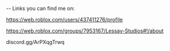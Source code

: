 -- Links you can find me on:

https://web.roblox.com/users/437411276/profile

https://web.roblox.com/groups/7953167/Lessay-Studios#!/about

discord.gg/ArPXqgTrwq
